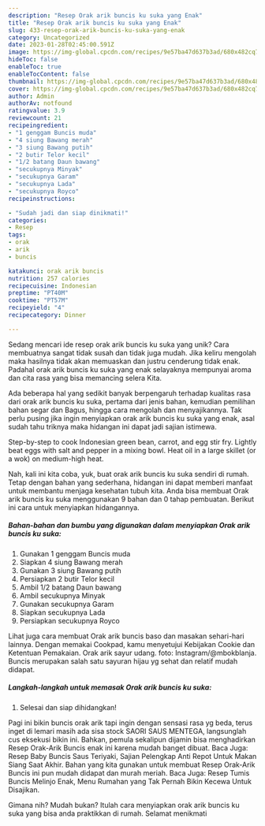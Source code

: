 ```yaml
---
description: "Resep Orak arik buncis ku suka yang Enak"
title: "Resep Orak arik buncis ku suka yang Enak"
slug: 433-resep-orak-arik-buncis-ku-suka-yang-enak
category: Uncategorized
date: 2023-01-28T02:45:00.591Z
image: https://img-global.cpcdn.com/recipes/9e57ba47d637b3ad/680x482cq70/orak-arik-buncis-ku-suka-foto-resep-utama.jpg
hideToc: false
enableToc: true
enableTocContent: false
thumbnail: https://img-global.cpcdn.com/recipes/9e57ba47d637b3ad/680x482cq70/orak-arik-buncis-ku-suka-foto-resep-utama.jpg
cover: https://img-global.cpcdn.com/recipes/9e57ba47d637b3ad/680x482cq70/orak-arik-buncis-ku-suka-foto-resep-utama.jpg
author: Admin
authorAv: notfound
ratingvalue: 3.9
reviewcount: 21
recipeingredient:
- "1 genggam Buncis muda"
- "4 siung Bawang merah"
- "3 siung Bawang putih"
- "2 butir Telor kecil"
- "1/2 batang Daun bawang"
- "secukupnya Minyak"
- "secukupnya Garam"
- "secukupnya Lada"
- "secukupnya Royco"
recipeinstructions:

- "Sudah jadi dan siap dinikmati!"
categories:
- Resep
tags:
- orak
- arik
- buncis

katakunci: orak arik buncis 
nutrition: 257 calories
recipecuisine: Indonesian
preptime: "PT40M"
cooktime: "PT57M"
recipeyield: "4"
recipecategory: Dinner

---
```





Sedang mencari ide resep orak arik buncis ku suka yang unik? Cara membuatnya sangat tidak susah dan tidak juga mudah. Jika keliru mengolah maka hasilnya tidak akan memuaskan dan justru cenderung tidak enak. Padahal orak arik buncis ku suka yang enak selayaknya mempunyai aroma dan cita rasa yang bisa memancing selera Kita.





Ada beberapa hal yang sedikit banyak berpengaruh terhadap kualitas rasa dari orak arik buncis ku suka, pertama dari jenis bahan, kemudian pemilihan bahan segar dan Bagus, hingga cara mengolah dan menyajikannya. Tak perlu pusing jika ingin menyiapkan orak arik buncis ku suka yang enak,      asal sudah tahu triknya maka hidangan ini dapat jadi sajian istimewa.














Step-by-step to cook Indonesian green bean, carrot, and egg stir fry. Lightly beat eggs with salt and pepper in a mixing bowl. Heat oil in a large skillet (or a wok) on medium-high heat.






Nah, kali ini kita coba, yuk, buat orak arik buncis ku suka sendiri di rumah. Tetap dengan bahan yang sederhana, hidangan ini dapat memberi manfaat untuk membantu menjaga kesehatan tubuh kita. Anda bisa membuat Orak arik buncis ku suka menggunakan 9 bahan dan 0 tahap pembuatan. Berikut ini cara untuk menyiapkan hidangannya.

<!--inarticleads1-->

##### Bahan-bahan dan bumbu yang digunakan dalam menyiapkan Orak arik buncis ku suka:

1. Gunakan 1 genggam Buncis muda
1. Siapkan 4 siung Bawang merah
1. Gunakan 3 siung Bawang putih
1. Persiapkan 2 butir Telor kecil
1. Ambil 1/2 batang Daun bawang
1. Ambil secukupnya Minyak
1. Gunakan secukupnya Garam
1. Siapkan secukupnya Lada
1. Persiapkan secukupnya Royco


Lihat juga cara membuat Orak arik buncis baso dan masakan sehari-hari lainnya. Dengan memakai Cookpad, kamu menyetujui Kebijakan Cookie dan Ketentuan Pemakaian. Orak arik sayur udang. foto: Instagram/@mbokblanja. Buncis merupakan salah satu sayuran hijau yg sehat dan relatif mudah didapat. 

<!--inarticleads2-->

##### Langkah-langkah untuk memasak Orak arik buncis ku suka:


1. Selesai dan siap dihidangkan!

Pagi ini bikin buncis orak arik tapi ingin dengan sensasi rasa yg beda, terus inget di lemari masih ada sisa stock SAORI SAUS MENTEGA, langsunglah cus eksekusi bikin ini. Bahkan, pemula sekalipun dijamin bisa menghadirkan Resep Orak-Arik Buncis enak ini karena mudah banget dibuat. Baca Juga: Resep Baby Buncis Saus Teriyaki, Sajian Pelengkap Anti Repot Untuk Makan Siang Saat Akhir. Bahan yang kita gunakan untuk membuat Resep Orak-Arik Buncis ini pun mudah didapat dan murah meriah. Baca Juga: Resep Tumis Buncis Melinjo Enak, Menu Rumahan yang Tak Pernah Bikin Kecewa Untuk Disajikan. 

Gimana nih? Mudah bukan? Itulah cara menyiapkan orak arik buncis ku suka yang bisa anda praktikkan di rumah. Selamat menikmati
